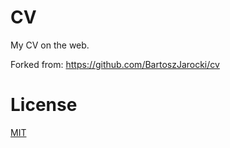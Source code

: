 # CV

My CV on the web.

Forked from: https://github.com/BartoszJarocki/cv

# License

[MIT](https://choosealicense.com/licenses/mit/)
